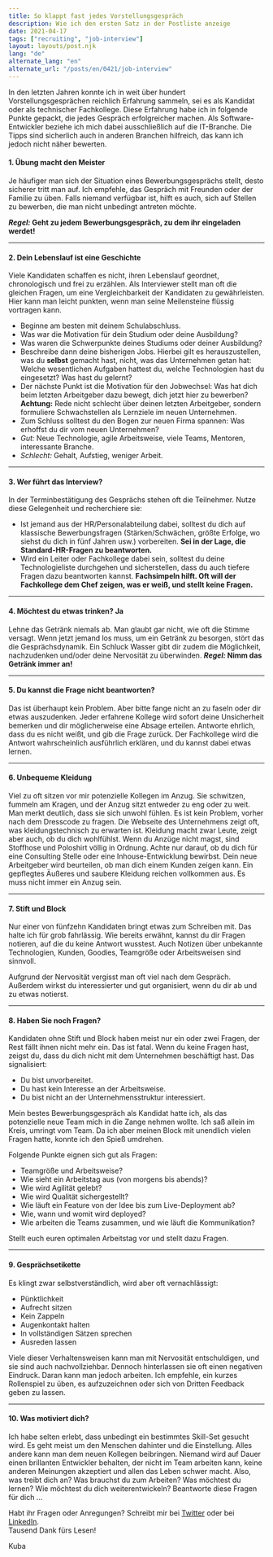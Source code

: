 ```yaml
---
title: So klappt fast jedes Vorstellungsgespräch
description: Wie ich den ersten Satz in der Postliste anzeige
date: 2021-04-17
tags: ["recruiting", "job-interview"]
layout: layouts/post.njk
lang: "de"
alternate_lang: "en"
alternate_url: "/posts/en/0421/job-interview"
---
```


In den letzten Jahren konnte ich in weit über hundert Vorstellungsgesprächen reichlich Erfahrung sammeln, sei es als Kandidat oder als technischer Fachkollege. Diese Erfahrung habe ich in folgende Punkte gepackt, die jedes Gespräch erfolgreicher machen. <!-- endOfPreview --> Als Software-Entwickler beziehe ich mich dabei ausschließlich auf die IT-Branche. Die Tipps sind sicherlich auch in anderen Branchen hilfreich, das kann ich jedoch nicht näher bewerten.

#### 1. Übung macht den Meister

Je häufiger man sich der Situation eines Bewerbungsgesprächs stellt, desto sicherer tritt man auf. Ich empfehle, das Gespräch mit Freunden oder der Familie zu üben. Falls niemand verfügbar ist, hilft es auch, sich auf Stellen zu bewerben, die man nicht unbedingt antreten möchte.

**<em>Regel:</em> Geht zu jedem Bewerbungsgespräch, zu dem ihr eingeladen werdet!**

<hr/>

#### 2. Dein Lebenslauf ist eine Geschichte

Viele Kandidaten schaffen es nicht, ihren Lebenslauf geordnet, chronologisch und frei zu erzählen. Als Interviewer stellt man oft die gleichen Fragen, um eine Vergleichbarkeit der Kandidaten zu gewährleisten. Hier kann man leicht punkten, wenn man seine Meilensteine flüssig vortragen kann.

-   Beginne am besten mit deinem Schulabschluss.
-   Was war die Motivation für dein Studium oder deine Ausbildung?
-   Was waren die Schwerpunkte deines Studiums oder deiner Ausbildung?
-   Beschreibe dann deine bisherigen Jobs. Hierbei gilt es herauszustellen, was du **selbst** gemacht hast, nicht, was das Unternehmen getan hat: Welche wesentlichen Aufgaben hattest du, welche Technologien hast du eingesetzt? Was hast du gelernt?
-   Der nächste Punkt ist die Motivation für den Jobwechsel: Was hat dich beim letzten Arbeitgeber dazu bewegt, dich jetzt hier zu bewerben? **Achtung:** Rede nicht schlecht über deinen letzten Arbeitgeber, sondern formuliere Schwachstellen als Lernziele im neuen Unternehmen.
-   Zum Schluss solltest du den Bogen zur neuen Firma spannen: Was erhoffst du dir vom neuen Unternehmen?
-   <em>Gut:</em> Neue Technologie, agile Arbeitsweise, viele Teams, Mentoren, interessante Branche.
-   <em>Schlecht:</em> Gehalt, Aufstieg, weniger Arbeit.

<hr/>

#### 3. Wer führt das Interview?

In der Terminbestätigung des Gesprächs stehen oft die Teilnehmer. Nutze diese Gelegenheit und recherchiere sie:

-   Ist jemand aus der HR/Personalabteilung dabei, solltest du dich auf klassische Bewerbungsfragen (Stärken/Schwächen, größte Erfolge, wo siehst du dich in fünf Jahren usw.) vorbereiten.
    **Sei in der Lage, die Standard-HR-Fragen zu beantworten.**
-   Wird ein Leiter oder Fachkollege dabei sein, solltest du deine Technologieliste durchgehen und sicherstellen, dass du auch tiefere Fragen dazu beantworten kannst. **Fachsimpeln hilft. Oft will der Fachkollege dem Chef zeigen, was er weiß, und stellt keine Fragen.**

<hr/>

#### 4. Möchtest du etwas trinken? Ja

Lehne das Getränk niemals ab. Man glaubt gar nicht, wie oft die Stimme versagt. Wenn jetzt jemand los muss, um ein Getränk zu besorgen, stört das die Gesprächsdynamik. Ein Schluck Wasser gibt dir zudem die Möglichkeit, nachzudenken und/oder deine Nervosität zu überwinden.
**<em>Regel:</em> Nimm das Getränk immer an!**

<hr/>

#### 5. Du kannst die Frage nicht beantworten?

Das ist überhaupt kein Problem. Aber bitte fange nicht an zu faseln oder dir etwas auszudenken. Jeder erfahrene Kollege wird sofort deine Unsicherheit bemerken und dir möglicherweise eine Absage erteilen. Antworte ehrlich, dass du es nicht weißt, und gib die Frage zurück. Der Fachkollege wird die Antwort wahrscheinlich ausführlich erklären, und du kannst dabei etwas lernen.

<hr/>

#### 6. Unbequeme Kleidung

Viel zu oft sitzen vor mir potenzielle Kollegen im Anzug. Sie schwitzen, fummeln am Kragen, und der Anzug sitzt entweder zu eng oder zu weit. Man merkt deutlich, dass sie sich unwohl fühlen. Es ist kein Problem, vorher nach dem Dresscode zu fragen. Die Webseite des Unternehmens zeigt oft, was kleidungstechnisch zu erwarten ist. Kleidung macht zwar Leute, zeigt aber auch, ob du dich wohlfühlst. Wenn du Anzüge nicht magst, sind Stoffhose und Poloshirt völlig in Ordnung. Achte nur darauf, ob du dich für eine Consulting Stelle oder eine Inhouse-Entwicklung bewirbst. Dein neue Arbeitgeber wird beurteilen, ob man dich einem Kunden zeigen kann.
Ein gepflegtes Äußeres und saubere Kleidung reichen vollkommen aus. Es muss nicht immer ein Anzug sein.

<hr/>

#### 7. Stift und Block

Nur einer von fünfzehn Kandidaten bringt etwas zum Schreiben mit. Das halte ich für grob fahrlässig. Wie bereits erwähnt, kannst du dir Fragen notieren, auf die du keine Antwort wusstest. Auch Notizen über unbekannte Technologien, Kunden, Goodies, Teamgröße oder Arbeitsweisen sind sinnvoll.

Aufgrund der Nervosität vergisst man oft viel nach dem Gespräch. Außerdem wirkst du interessierter und gut organisiert, wenn du dir ab und zu etwas notierst.

<hr/>

#### 8. Haben Sie noch Fragen?

Kandidaten ohne Stift und Block haben meist nur ein oder zwei Fragen, der Rest fällt ihnen nicht mehr ein. Das ist fatal. Wenn du keine Fragen hast, zeigst du, dass du dich nicht mit dem Unternehmen beschäftigt hast. Das signalisiert:

-   Du bist unvorbereitet.
-   Du hast kein Interesse an der Arbeitsweise.
-   Du bist nicht an der Unternehmensstruktur interessiert.

Mein bestes Bewerbungsgespräch als Kandidat hatte ich, als das potenzielle neue Team mich in die Zange nehmen wollte. Ich saß allein im Kreis, umringt vom Team. Da ich aber meinen Block mit unendlich vielen Fragen hatte, konnte ich den Spieß umdrehen.

Folgende Punkte eignen sich gut als Fragen:

-   Teamgröße und Arbeitsweise?
-   Wie sieht ein Arbeitstag aus (von morgens bis abends)?
-   Wie wird Agilität gelebt?
-   Wie wird Qualität sichergestellt?
-   Wie läuft ein Feature von der Idee bis zum Live-Deployment ab?
-   Wie, wann und womit wird deployed?
-   Wie arbeiten die Teams zusammen, und wie läuft die Kommunikation?

Stellt euch euren optimalen Arbeitstag vor und stellt dazu Fragen.

<hr/>

#### 9. Gesprächsetikette

Es klingt zwar selbstverständlich, wird aber oft vernachlässigt:

-   Pünktlichkeit
-   Aufrecht sitzen
-   Kein Zappeln
-   Augenkontakt halten
-   In vollständigen Sätzen sprechen
-   Ausreden lassen

Viele dieser Verhaltensweisen kann man mit Nervosität entschuldigen, und sie sind auch nachvollziehbar. Dennoch hinterlassen sie oft einen negativen Eindruck. Daran kann man jedoch arbeiten. Ich empfehle, ein kurzes Rollenspiel zu üben, es aufzuzeichnen oder sich von Dritten Feedback geben zu lassen.

<hr/>

#### 10. Was motiviert dich?

Ich habe selten erlebt, dass unbedingt ein bestimmtes Skill-Set gesucht wird. Es geht meist um den Menschen dahinter und die Einstellung. Alles andere kann man dem neuen Kollegen beibringen. Niemand wird auf Dauer einen brillanten Entwickler behalten, der nicht im Team arbeiten kann, keine anderen Meinungen akzeptiert und allen das Leben schwer macht. Also, was treibt dich an? Was brauchst du zum Arbeiten? Was möchtest du lernen? Wie möchtest du dich weiterentwickeln? Beantworte diese Fragen für dich ...

Habt ihr Fragen oder Anregungen? Schreibt mir bei [Twitter](https://twitter.com/der_kuba) oder bei [LinkedIn](https://www.linkedin.com/in/jacob-pawlik-08a40015b/).
\
Tausend Dank fürs Lesen!

Kuba
